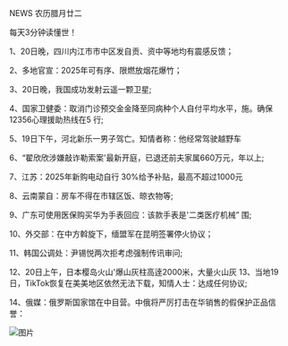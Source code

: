 NEWS 农历腊月廿二

每天3分钟读懂世！

1、20日晚，四川内江市市中区发自贡、资中等地均有震感反馈；

2、多地官宣：2025年可有序、限燃放烟花爆竹；

3、20日晚，我国成功发射云遥一颗卫星;

4、国家卫健委：取消门诊预交金金降至同病种个人自付平均水平，施。确保12356心理援助热线在5 行;

5、19日下午，河北新乐一男子驾亡。知情者称：他经常驾驶越野车

6、“翟欣欣涉嫌敲诈勒索案'最新开庭，已退还前夫家属660万元，年以上;

7、江苏：2025年新购电动自行 30%给予补贴，最高不超过1000元

8、云南蒙自：房车不得在市辖区饭、晾衣物等;

9、广东可使用医保购买华为手表回应：该款手表是'二类医疗机械” 围;

10、外交部：在中方斡旋下，缅盟军在昆明签署停火协议；

11、韩国公调处：尹锡悦两次拒考虑强制传讯审问;

12、20日上午，日本樱岛火山'爆山灰柱高逹2000米，大量火山灰 13、当地19日，TikTok恢复在美美地区依然无法下载，知情人士：达成任何协议;

14、俄媒：俄罗斯国家馆在中目营。中俄将严厉打击在华销售的假保护正品信誉：

![图片](https://api.03c3.cn/api/zb)

